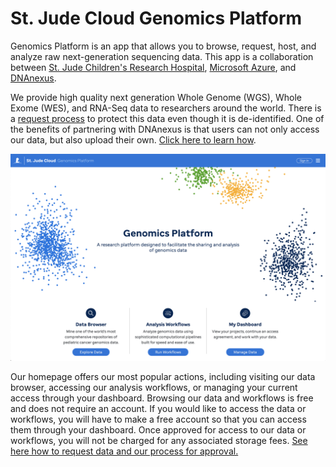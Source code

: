 # St. Jude Cloud Genomics Platform

Genomics Platform is an app that allows you to browse, request, host, and analyze raw next-generation sequencing data. This app is a collaboration between [St. Jude Children's Research Hospital](https://www.stjude.org/), [Microsoft Azure](https://azure.microsoft.com/en-us/), and [DNAnexus](https://www.dnanexus.com/). 

We provide high quality next generation Whole Genome (WGS), Whole Exome (WES), and RNA-Seq data to researchers around the world. There is a [request process](./requesting-data/data-request.md) to protect this data even though it is de-identified. One of the benefits of partnering with DNAnexus is that users can not only access our data, but also upload their own. [Click here to learn how](../managing-data/data-transfer-app/#uploading-files). 

![](../../images/guides/genomics-platform/genomics-platform-home.png)

Our homepage offers our most popular actions, including visiting our data browser, accessing our analysis workflows, or managing your current access through your dashboard. Browsing our data and workflows is free and does not require an account. If you would like to access the data or workflows, you will have to make a free account so that you can access them through your dashboard. Once approved for access to our data or workflows, you will not be charged for any associated storage fees. [See here how to request data and our process for approval.](./requesting-data/data-request.md)

